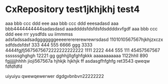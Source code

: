 # CxRepository test1jkhjkhj test4
aaa bbb ccc ddd eee
aaa bbb ccc ddd eeesadasd
aaa bbb4444444444sadasdasd
aaaddddsfdsfdsfdsddddxvfgdf
aaa bbb ccc ddd eee rrr yysdfds uu iimmmss
adsfadssadsadgggggggeeeererererewrewrsdasd
1101010567567hjkhjzxczx
sdfdsdsfdsf
333 444 555 6666 ggg
3333 4444fgjfj5675675672222222222222
1111 2222
444 555
111 45457567567
ssssssghghgh
12221
gg
gghhjjllgfghfgkkk
aaaaaaaaaaa
1122hhll
890
fgjjjjjjhhhh
jioji567567a
hjhkjk
hjkhjk
ff
asdasgfhfghfg
ret3543
qweqw   fdfdfdfd

uiyuiyu
qwewqewerwer dgdgvbnbvn22222222
